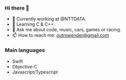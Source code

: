 ### Hi there 👋

- 🔭 Currently working at @NTTDATA.
- 🌱 Learning C & C++.
- 💬 Ask me about code, music, cars, games or racing.
- 📫 How to reach me: outrowender@gmail.com

### Main languages
- Swift
- Objective-C
- Javascript/Typescript

